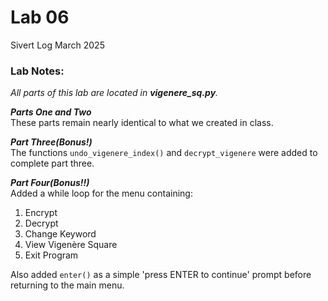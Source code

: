 # Lab 06
Sivert Log
March 2025
### Lab Notes:

*All parts of this lab are located in
**vigenere_sq.py**.*

***Parts One and Two***  
These parts remain nearly identical to
what we created in class.

***Part Three(Bonus!)***  
The functions `undo_vigenere_index()` and
`decrypt_vigenere` were added to complete
part three.

***Part Four(Bonus!!)***  
Added a while loop for the menu containing:  
1. Encrypt
2. Decrypt
3. Change Keyword
4. View Vigenère Square
5. Exit Program

Also added `enter()` as a simple 'press ENTER
to continue' prompt before returning to the
main menu.